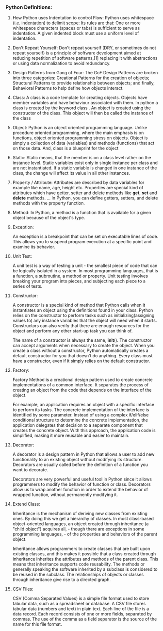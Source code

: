 ### Python Definitions:

1) How Python uses Indentation to control Flow:
    Python uses whitespace (i.e. indentation) to delimit scope:
Its rules are that: One or more whitespace characters (spaces or tabs) is sufficient to serve as indentation. A given indented block must use a uniform level of indentation.

2) Don't Repeat Yourself:
    Don't repeat yourself (DRY, or sometimes do not repeat yourself) is a principle of software development aimed at reducing repetition of software patterns,[1] replacing it with abstractions or using data normalization to avoid redundancy.

3) Design Patterns from Gang of Four:
    The GoF Design Patterns are broken into three categories: Creational Patterns for the creation of objects; Structural Patterns to provide relationship between objects; and finally, Behavioral Patterns to help define how objects interact.


4) Class:
    A class is a code template for creating objects. Objects have member variables and have behaviour associated with them. In python a class is created by the keyword class . An object is created using the constructor of the class. This object will then be called the instance of the class

5) Object:
    Python is an object oriented programming language. Unlike procedure oriented programming, where the main emphasis is on functions, object oriented programming stress on objects. Object is simply a collection of data (variables) and methods (functions) that act on those data. And, class is a blueprint for the object

6) Static:
    Static means, that the member is on a class level rather on the instance level. Static variables exist only in single instance per class and are not instantiated. If a static variable is changed in one instance of the class, the change will affect its value in all other instances.


7) Property / Attribute:
    Attributes are described by data variables for example like name, age, height etc. Properties are special kind of attributes which have getter, setter and delete methods like __get__, __set__ and __delete__ methods. ... In Python, you can define getters, setters, and delete methods with the property function.
8) Method:
    In Python, a method is a function that is available for a given object because of the object's type.

9) Exception:

    An exception is a breakpoint that can be set on executable lines of code. This allows you to suspend program execution at a specific point and examine its behavior.

10) Unit Test:

    A unit test is a way of testing a unit - the smallest piece of code that can be logically isolated in a system. In most programming languages, that is a function, a subroutine, a method or property. Unit testing involves breaking your program into pieces, and subjecting each piece to a series of tests.

11) Constructor: 

    A constructor is a special kind of method that Python calls when it instantiates an object using the definitions found in your class. Python relies on the constructor to perform tasks such as initializing(assigning values to) any instance variables that the object will need when it starts. Constructors can also verify that there are enough resources for the object and perform any other start-up task you can think of.

    The name of a constructor is always the same, __init__(). The constructor can accept arguments when necessary to create the object. When you create a class without a constructor, Python automatically creates a default constructor for you that doesn’t do anything. Every class must have a constructor, even if it simply relies on the default constructor. 

12) Factory:

    Factory Method is a creational design pattern used to create concrete implementations of a common interface. It separates the process of creating an object from the code that depends on the interface of the object.
    
    For example, an application requires an object with a specific interface to perform its tasks. The concrete implementation of the interface is identified by some parameter.
    Instead of using a complex if/elif/else conditional structure to determine the concrete implementation, the application delegates that decision to a separate component that creates the concrete object. With this approach, the application code is simplified, making it more reusable and easier to maintain.

13) Decorator:

    A decorator is a design pattern in Python that allows a user to add new functionality to an existing object without modifying its structure. Decorators are usually called before the definition of a function you want to decorate.

    Decorators are very powerful and useful tool in Python since it allows programmers to modify the behavior of function or class. Decorators allow us to wrap another function in order to extend the behavior of wrapped function, without permanently modifying it.

14) Extend Class:

    Inheritance is the mechanism of deriving new classes from existing ones. By doing this we get a hierarchy of classes. In most class-based object-oriented languages, an object created through inheritance (a "child object") acquires all, - though there are exceptions in some programming languages, - of the properties and behaviors of the parent object.

    Inheritance allows programmers to create classes that are built upon existing classes, and this makes it possible that a class created through inheritance inherites the attributes and methods of the parent class. This means that inheritance supports code reusability. The methods or generally speaking the software inherited by a subclass is considered to be reused in the subclass. The relationships of objects or classes through inheritance give rise to a directed graph.

15) CSV Files:

    CSV (Comma Separated Values) is a simple file format used to store tabular data, such as a spreadsheet or database. A CSV file stores tabular data (numbers and text) in plain text. Each line of the file is a data record. Each record consists of one or more fields, separated by commas. The use of the comma as a field separator is the source of the name for this file format.
